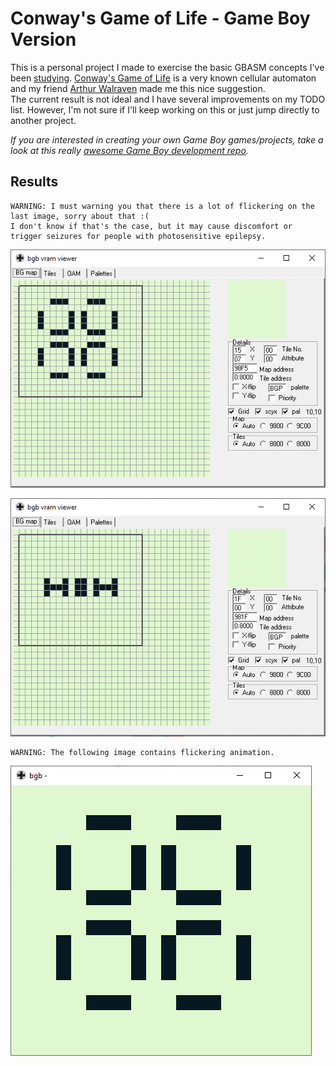 # Conway's Game of Life - Game Boy Version

This is a personal project I made to exercise the basic GBASM concepts I've been [studying](https://github.com/paulobruno/GbAsmTutorials).
[Conway's Game of Life](https://en.wikipedia.org/wiki/Conway%27s_Game_of_Life) is a very known cellular automaton and my friend [Arthur Walraven](https://github.com/ArthurWalraven) made me this nice suggestion.  
The current result is not ideal and I have several improvements on my TODO list.
However, I'm not sure if I'll keep working on this or just jump directly to another project.

*If you are interested in creating your own Game Boy games/projects, take a look at this really [awesome Game Boy development repo](https://github.com/gbdev/awesome-gbdev).*

## Results

```
WARNING: I must warning you that there is a lot of flickering on the last image, sorry about that :(
I don't know if that's the case, but it may cause discomfort or trigger seizures for people with photosensitive epilepsy.
```

![GameOfLife VRAM](results_gifs/gol_vram_pulsar3.gif)

![GameOfLife VRAM](results_gifs/gol_vram_pulsar15.gif)

```
WARNING: The following image contains flickering animation.
```

![GameOfLife Screen](results_gifs/gol_screen_pulsar3.gif)